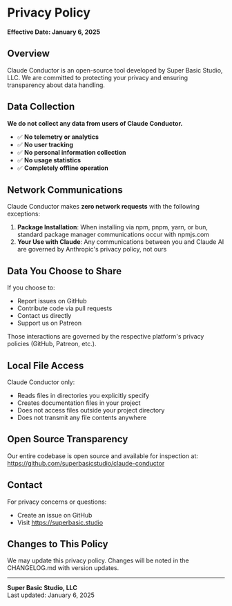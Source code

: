 # Privacy Policy

**Effective Date: January 6, 2025**

## Overview

Claude Conductor is an open-source tool developed by Super Basic Studio, LLC. We are committed to protecting your privacy and ensuring transparency about data handling.

## Data Collection

**We do not collect any data from users of Claude Conductor.**

- ✅ **No telemetry or analytics**
- ✅ **No user tracking**
- ✅ **No personal information collection**
- ✅ **No usage statistics**
- ✅ **Completely offline operation**

## Network Communications

Claude Conductor makes **zero network requests** with the following exceptions:

1. **Package Installation**: When installing via npm, pnpm, yarn, or bun, standard package manager communications occur with npmjs.com
2. **Your Use with Claude**: Any communications between you and Claude AI are governed by Anthropic's privacy policy, not ours

## Data You Choose to Share

If you choose to:
- Report issues on GitHub
- Contribute code via pull requests
- Contact us directly
- Support us on Patreon

Those interactions are governed by the respective platform's privacy policies (GitHub, Patreon, etc.).

## Local File Access

Claude Conductor only:
- Reads files in directories you explicitly specify
- Creates documentation files in your project
- Does not access files outside your project directory
- Does not transmit any file contents anywhere

## Open Source Transparency

Our entire codebase is open source and available for inspection at:
https://github.com/superbasicstudio/claude-conductor

## Contact

For privacy concerns or questions:
- Create an issue on GitHub
- Visit https://superbasic.studio

## Changes to This Policy

We may update this privacy policy. Changes will be noted in the CHANGELOG.md with version updates.

---

**Super Basic Studio, LLC**  
Last updated: January 6, 2025